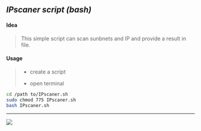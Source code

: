 ## _IPscaner script (bash)_

#### Idea

> This simple script can scan sunbnets and IP and provide a result in file.

#### Usage
> - create a script 
>
> - open terminal
```sh
cd /path to/IPscaner.sh
sudo chmod 775 IPscaner.sh
bash IPscaner.sh
```
<hr>
<img src="https://img.shields.io/static/v1?label=Enjoy&message=bash&color=9cf"/>
